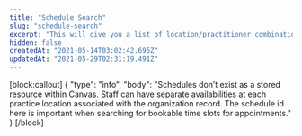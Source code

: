 ```yaml
---
title: "Schedule Search"
slug: "schedule-search"
excerpt: "This will give you a list of location/practitioner combinations that is necessary for identifying open slots when booking appointments."
hidden: false
createdAt: "2021-05-14T03:02:42.695Z"
updatedAt: "2021-05-29T02:31:19.491Z"
---
```

[block:callout]
{
  "type": "info",
  "body": "Schedules don’t exist as a stored resource within Canvas. Staff can have separate availabilities at each practice location associated with the organization record. The schedule id here is important when searching for bookable time slots for appointments."
}
[/block]